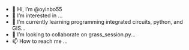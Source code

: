 - 👋 Hi, I’m @oyinbo55
- 👀 I’m interested in ...
- 🌱 I’m currently learning programming integrated circuits, python, and GIS...
- 💞️ I’m looking to collaborate on grass_session.py...
- 📫 How to reach me ...

<!---
oyinbo55/oyinbo55 is a ✨ special ✨ repository because its `README.md` (this file) appears on your GitHub profile.
You can click the Preview link to take a look at your changes.
--->
